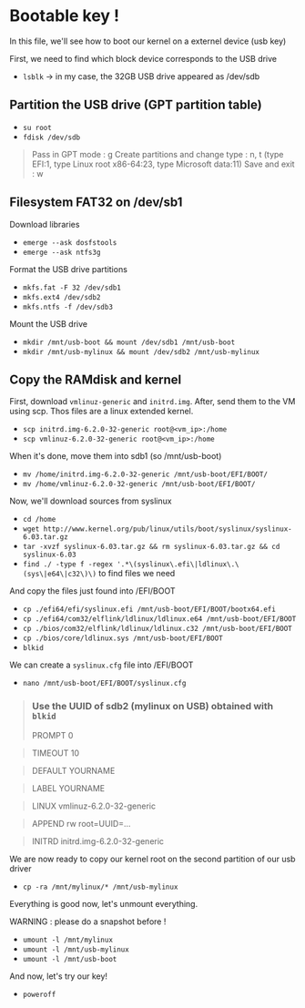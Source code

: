 # Bootable key !

In this file, we'll see how to boot our kernel on a externel device (usb key)

First, we need to find which block device corresponds to the USB drive
* `lsblk` -> in my case, the 32GB USB drive appeared as /dev/sdb

## Partition the USB drive (GPT partition table)
* `su root`
* `fdisk /dev/sdb`
> Pass in GPT mode : g
> Create partitions and change type : n, t (type EFI:1, type Linux root x86-64:23, type Microsoft data:11)
> Save and exit : w

## Filesystem FAT32 on /dev/sb1

Download libraries
* `emerge --ask dosfstools`
* `emerge --ask ntfs3g`

Format the USB drive partitions
* `mkfs.fat -F 32 /dev/sdb1`
* `mkfs.ext4 /dev/sdb2`
* `mkfs.ntfs -f /dev/sdb3`

Mount the USB drive 
* `mkdir /mnt/usb-boot && mount /dev/sdb1 /mnt/usb-boot`
* `mkdir /mnt/usb-mylinux && mount /dev/sdb2 /mnt/usb-mylinux`

## Copy the RAMdisk and kernel

First, download `vmlinuz-generic` and `initrd.img`. After, send them to the VM using scp. Thos files are a linux extended kernel.

* `scp initrd.img-6.2.0-32-generic root@<vm_ip>:/home`
* `scp vmlinuz-6.2.0-32-generic root@<vm_ip>:/home`

When it's done, move them into sdb1 (so /mnt/usb-boot)

* `mv /home/initrd.img-6.2.0-32-generic /mnt/usb-boot/EFI/BOOT/`
* `mv /home/vmlinuz-6.2.0-32-generic /mnt/usb-boot/EFI/BOOT/`

Now, we'll download sources from syslinux

* `cd /home`
* `wget http://www.kernel.org/pub/linux/utils/boot/syslinux/syslinux-6.03.tar.gz`
* `tar -xvzf syslinux-6.03.tar.gz && rm syslinux-6.03.tar.gz && cd syslinux-6.03`
* `find ./ -type f -regex '.*\(syslinux\.efi\|ldlinux\.\(sys\|e64\|c32\)\)` to find files we need

And copy the files just found into /EFI/BOOT

* `cp ./efi64/efi/syslinux.efi /mnt/usb-boot/EFI/BOOT/bootx64.efi`
* `cp ./efi64/com32/elflink/ldlinux/ldlinux.e64 /mnt/usb-boot/EFI/BOOT`
* `cp ./bios/com32/elflink/ldlinux/ldlinux.c32 /mnt/usb-boot/EFI/BOOT`
* `cp ./bios/core/ldlinux.sys /mnt/usb-boot/EFI/BOOT`
* `blkid`

We can create a `syslinux.cfg` file into /EFI/BOOT

* `nano /mnt/usb-boot/EFI/BOOT/syslinux.cfg`
> ### Use the UUID of sdb2 (mylinux on USB) obtained with `blkid`
> PROMPT 0

> TIMEOUT 10

> DEFAULT YOURNAME

> LABEL YOURNAME

>    LINUX vmlinuz-6.2.0-32-generic

>    APPEND rw root=UUID=...

>    INITRD initrd.img-6.2.0-32-generic

We are now ready to copy our kernel root on the second partition of our usb driver
* `cp -ra /mnt/mylinux/* /mnt/usb-mylinux`

Everything is good now, let's unmount everything.

WARNING : please do a snapshot before !

* `umount -l /mnt/mylinux`
* `umount -l /mnt/usb-mylinux`
* `umount -l /mnt/usb-boot`

And now, let's try our key! 

* `poweroff`
